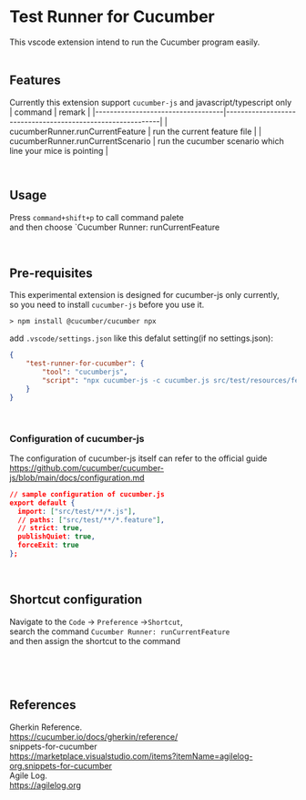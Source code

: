 # Test Runner for Cucumber

This vscode extension intend to run the Cucumber program easily.
​        
​        
## Features
Currently this extension support `cucumber-js` and javascript/typescript only
​        
 | command                           | remark                                                     |
 |-----------------------------------|------------------------------------------------------------|
 | cucumberRunner.runCurrentFeature  | run the current feature file                               |
 | cucumberRunner.runCurrentScenario | run the cucumber scenario which line your mice is pointing |

        ​        
    
## Usage

Press `command+shift+p` to call command palete  
and then choose `Cucumber Runner: runCurrentFeature   
     
​        

## Pre-requisites
This experimental extension is designed for cucumber-js only currently,  
 so you need to install `cucumber-js` before you use it.
 ```shell
 > npm install @cucumber/cucumber npx
 ```
add `.vscode/settings.json` like this defalut setting(if no settings.json): 
```json
{
	"test-runner-for-cucumber": {
		"tool": "cucumberjs",
		"script": "npx cucumber-js -c cucumber.js src/test/resources/features/**/*.feature"
	}
}
```
​        
### Configuration of cucumber-js 
The configuration of cucumber-js itself can refer to the official guide  
https://github.com/cucumber/cucumber-js/blob/main/docs/configuration.md 

```json
// sample configuration of cucumber.js
export default {
  import: ["src/test/**/*.js"],
  // paths: ["src/test/**/*.feature"],
  // strict: true,
  publishQuiet: true,
  forceExit: true
};
```
​        

## Shortcut configuration
Navigate to the `Code` -> `Preference` ->​ `Shortcut`,  
search the command `Cucumber Runner: runCurrentFeature`  
and then assign the shortcut to the command  

​       

​        
	
## References

Gherkin Reference.  
<https://cucumber.io/docs/gherkin/reference/>  
snippets-for-cucumber  
<https://marketplace.visualstudio.com/items?itemName=agilelog-org.snippets-for-cucumber>  
Agile Log.  
<https://agilelog.org>
